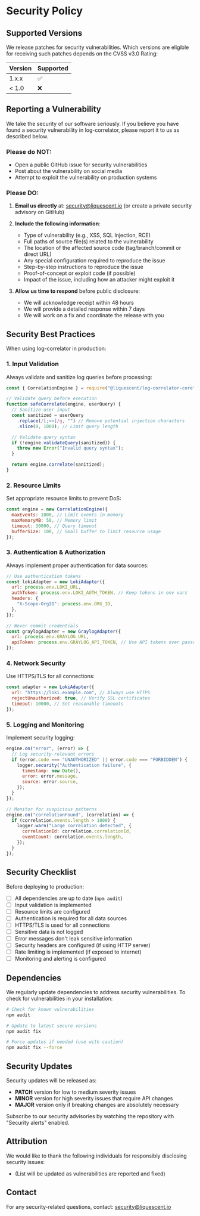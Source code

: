 # Security Policy

## Supported Versions

We release patches for security vulnerabilities. Which versions are eligible for receiving such patches depends on the CVSS v3.0 Rating:

| Version | Supported          |
| ------- | ------------------ |
| 1.x.x   | :white_check_mark: |
| < 1.0   | :x:                |

## Reporting a Vulnerability

We take the security of our software seriously. If you believe you have found a security vulnerability in log-correlator, please report it to us as described below.

### Please do NOT:

- Open a public GitHub issue for security vulnerabilities
- Post about the vulnerability on social media
- Attempt to exploit the vulnerability on production systems

### Please DO:

1. **Email us directly** at: security@liquescent.io (or create a private security advisory on GitHub)

2. **Include the following information**:
   - Type of vulnerability (e.g., XSS, SQL Injection, RCE)
   - Full paths of source file(s) related to the vulnerability
   - The location of the affected source code (tag/branch/commit or direct URL)
   - Any special configuration required to reproduce the issue
   - Step-by-step instructions to reproduce the issue
   - Proof-of-concept or exploit code (if possible)
   - Impact of the issue, including how an attacker might exploit it

3. **Allow us time to respond** before public disclosure:
   - We will acknowledge receipt within 48 hours
   - We will provide a detailed response within 7 days
   - We will work on a fix and coordinate the release with you

## Security Best Practices

When using log-correlator in production:

### 1. Input Validation

Always validate and sanitize log queries before processing:

```javascript
const { CorrelationEngine } = require("@liquescent/log-correlator-core");

// Validate query before execution
function safeCorrelate(engine, userQuery) {
  // Sanitize user input
  const sanitized = userQuery
    .replace(/[;<>]/g, "") // Remove potential injection characters
    .slice(0, 1000); // Limit query length

  // Validate query syntax
  if (!engine.validateQuery(sanitized)) {
    throw new Error("Invalid query syntax");
  }

  return engine.correlate(sanitized);
}
```

### 2. Resource Limits

Set appropriate resource limits to prevent DoS:

```javascript
const engine = new CorrelationEngine({
  maxEvents: 1000, // Limit events in memory
  maxMemoryMB: 50, // Memory limit
  timeout: 30000, // Query timeout
  bufferSize: 100, // Small buffer to limit resource usage
});
```

### 3. Authentication & Authorization

Always implement proper authentication for data sources:

```javascript
// Use authentication tokens
const lokiAdapter = new LokiAdapter({
  url: process.env.LOKI_URL,
  authToken: process.env.LOKI_AUTH_TOKEN, // Keep tokens in env vars
  headers: {
    "X-Scope-OrgID": process.env.ORG_ID,
  },
});

// Never commit credentials
const graylogAdapter = new GraylogAdapter({
  url: process.env.GRAYLOG_URL,
  apiToken: process.env.GRAYLOG_API_TOKEN, // Use API tokens over passwords
});
```

### 4. Network Security

Use HTTPS/TLS for all connections:

```javascript
const adapter = new LokiAdapter({
  url: "https://loki.example.com", // Always use HTTPS
  rejectUnauthorized: true, // Verify SSL certificates
  timeout: 10000, // Set reasonable timeouts
});
```

### 5. Logging and Monitoring

Implement security logging:

```javascript
engine.on("error", (error) => {
  // Log security-relevant errors
  if (error.code === "UNAUTHORIZED" || error.code === "FORBIDDEN") {
    logger.security("Authentication failure", {
      timestamp: new Date(),
      error: error.message,
      source: error.source,
    });
  }
});

// Monitor for suspicious patterns
engine.on("correlationFound", (correlation) => {
  if (correlation.events.length > 1000) {
    logger.warn("Large correlation detected", {
      correlationId: correlation.correlationId,
      eventCount: correlation.events.length,
    });
  }
});
```

## Security Checklist

Before deploying to production:

- [ ] All dependencies are up to date (`npm audit`)
- [ ] Input validation is implemented
- [ ] Resource limits are configured
- [ ] Authentication is required for all data sources
- [ ] HTTPS/TLS is used for all connections
- [ ] Sensitive data is not logged
- [ ] Error messages don't leak sensitive information
- [ ] Security headers are configured (if using HTTP server)
- [ ] Rate limiting is implemented (if exposed to internet)
- [ ] Monitoring and alerting is configured

## Dependencies

We regularly update dependencies to address security vulnerabilities. To check for vulnerabilities in your installation:

```bash
# Check for known vulnerabilities
npm audit

# Update to latest secure versions
npm audit fix

# Force updates if needed (use with caution)
npm audit fix --force
```

## Security Updates

Security updates will be released as:

- **PATCH** version for low to medium severity issues
- **MINOR** version for high severity issues that require API changes
- **MAJOR** version only if breaking changes are absolutely necessary

Subscribe to our security advisories by watching the repository with "Security alerts" enabled.

## Attribution

We would like to thank the following individuals for responsibly disclosing security issues:

- (List will be updated as vulnerabilities are reported and fixed)

## Contact

For any security-related questions, contact: security@liquescent.io
